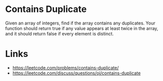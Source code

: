 # Contains Duplicate
Given an array of integers, find if the array contains any duplicates. Your function should return true if any value appears at least twice in the array, and it should return false if every element is distinct.

# Links
- https://leetcode.com/problems/contains-duplicate/
- https://leetcode.com/discuss/questions/oj/contains-duplicate